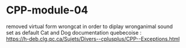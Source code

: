 # CPP-module-04

removed virtual form wrongcat in order to diplay wronganimal sound  
set as default Cat and Dog
documentation quebecoise :  
https://h-deb.clg.qc.ca/Sujets/Divers--cplusplus/CPP--Exceptions.html  
